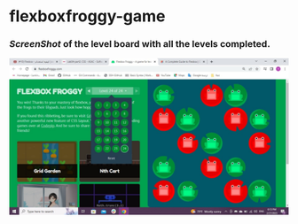 # flexboxfroggy-game

### *ScreenShot* of the level board with all the levels completed.

![all flexboxfroggy-game levels](flexgame.jpg)
